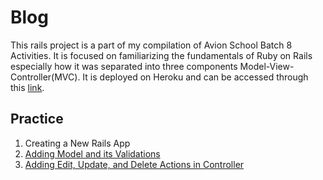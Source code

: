 # Blog

This rails project is a part of my compilation of Avion School Batch 8 Activities. It is focused on familiarizing the fundamentals of Ruby on Rails especially how it was separated into three components Model-View-Controller(MVC). It is deployed on Heroku and can be accessed through this [link](https://patricklsamson-blog.herokuapp.com/).

## Practice

1. Creating a New Rails App
1. [Adding Model and its Validations](https://github.com/patricklsamson/blog/blob/main/app/models/article.rb)
1. [Adding Edit, Update, and Delete Actions in Controller](https://github.com/patricklsamson/blog/blob/main/app/controllers/articles_controller.rb)

<!-- # README

This README would normally document whatever steps are necessary to get the
application up and running.

Things you may want to cover:

* Ruby version

* System dependencies

* Configuration

* Database creation

* Database initialization

* How to run the test suite

* Services (job queues, cache servers, search engines, etc.)

* Deployment instructions

* ... -->
